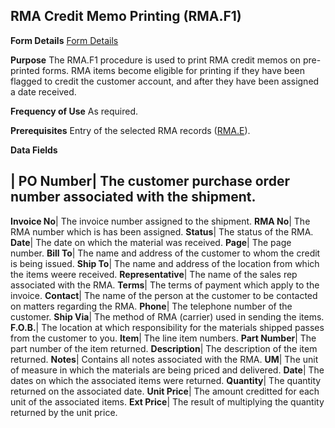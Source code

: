 ## RMA Credit Memo Printing (RMA.F1)
<PageHeader />

**Form Details**
[Form Details](../RMA-F1-1/README.md)

**Purpose**
The RMA.F1 procedure is used to print RMA credit memos on pre- printed forms.
RMA items become eligible for printing if they have been flagged to credit the
customer account, and after they have been assigned a date received.

**Frequency of Use**
As required.

**Prerequisites**
Entry of the selected RMA records ([RMA.E](../RMA-E/README.md)).

**Data Fields**

| **PO Number**|  The customer purchase order number associated with the
shipment.
-  
**Invoice No**|  The invoice number assigned to the shipment.
**RMA No**|  The RMA number which is has been assigned.
**Status**|  The status of the RMA.
**Date**|  The date on which the material was received.
**Page**|  The page number.
**Bill To**|  The name and address of the customer to whom the credit is being
issued.
**Ship To**|  The name and address of the location from which the items weere
received.
**Representative**|  The name of the sales rep associated with the RMA.
**Terms**|  The terms of payment which apply to the invoice.
**Contact**|  The name of the person at the customer to be contacted on
matters regarding the RMA.
**Phone**|  The telephone number of the customer.
**Ship Via**|  The method of RMA (carrier) used in sending the items.
**F.O.B.**|  The location at which responsibility for the materials shipped
passes from the customer to you.
**Item**|  The line item numbers.
**Part Number**|  The part number of the item returned.
**Description**|  The description of the item returned.
**Notes**|  Contains all notes associated with the RMA.
**UM**|  The unit of measure in which the materials are being priced and
delivered.
**Date**|  The dates on which the associated items were returned.
**Quantity**|  The quantity returned on the associated date.
**Unit Price**|  The amount creditted for each unit of the associated items.
**Ext Price**|  The result of multiplying the quantity returned by the unit
price.

<badge text= "Version 8.10.57 " vertical="middle" />

<PageFooter />
